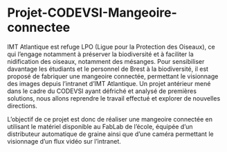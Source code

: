 # Projet-CODEVSI-Mangeoire-connectee
IMT Atlantique est refuge LPO (Ligue pour la Protection des Oiseaux), ce qui l’engage notamment à préserver la
biodiversité et à faciliter la nidification des oiseaux, notamment des mésanges. Pour sensibiliser davantage les
étudiants et le personnel de Brest à la biodiversité, il est proposé de fabriquer une mangeoire connectée,
permettant le visionnage des images depuis l’intranet d’IMT Atlantique. Un projet antérieur mené dans le
cadre du CODEVSI ayant défriché et analysé de premières solutions, nous allons reprendre le travail effectué et
explorer de nouvelles directions.

L’objectif de ce projet est donc de réaliser une mangeoire connectée en utilisant le matériel disponible au
FabLab de l’école, équipée d’un distributeur automatique de graine ainsi que d’une caméra permettant le
visionnage d’un flux vidéo sur l’intranet.
